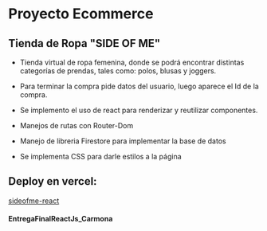 # Proyecto Ecommerce
## Tienda de Ropa "SIDE OF ME"

* Tienda virtual de ropa femenina, donde se podrá encontrar distintas categorías de prendas, tales como: polos, blusas y joggers. 

* Para terminar la compra pide datos del usuario, luego aparece el Id de la compra.

* Se implemento el uso de react para renderizar y reutilizar componentes.

* Manejos de rutas con Router-Dom

* Manejo de libreria Firestore para implementar la base de datos

* Se implementa CSS para darle estilos a la página

## Deploy en vercel: 
[sideofme-react](entrega-final-react-carmona.vercel.app)



#### EntregaFinalReactJs_Carmona

